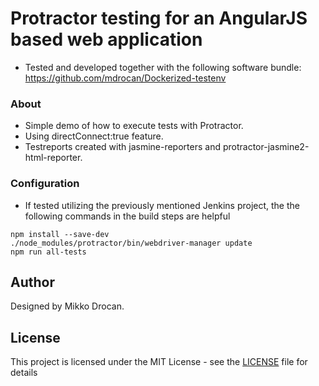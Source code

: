 # Protractor testing for an AngularJS based web application

- Tested and developed together with the following software bundle: https://github.com/mdrocan/Dockerized-testenv

### About

- Simple demo of how to execute tests with Protractor. 
- Using directConnect:true feature.
- Testreports created with jasmine-reporters and protractor-jasmine2-html-reporter.

### Configuration

- If tested utilizing the previously mentioned Jenkins project, the the following commands in the build steps are helpful
```
npm install --save-dev
./node_modules/protractor/bin/webdriver-manager update
npm run all-tests
```

## Author

Designed by Mikko Drocan.

## License

This project is licensed under the MIT License - see the [LICENSE](LICENSE) file for details
